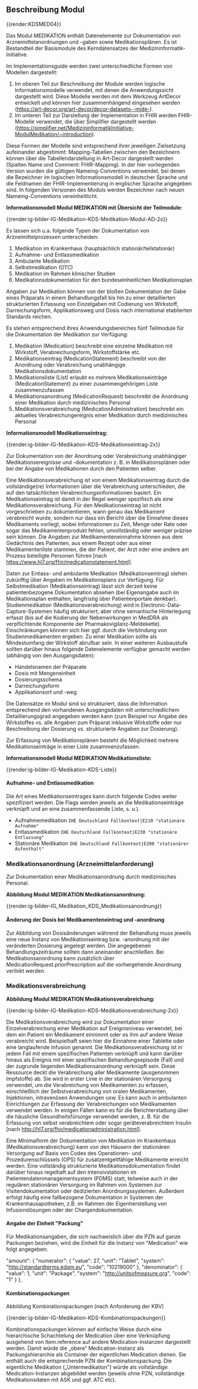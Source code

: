 ## Beschreibung Modul

{{render:KDSMED04}}

Das Modul MEDIKATION enthält Datenelemente zur Dokumentation von Arzneimittelanordnungen und -gaben sowie Medikationsplänen. Es ist Bestandteil der Basismodule des Kerndatensatzes der Medizininformatik-Initiative.

Im Implementationsguide werden zwei unterschiedliche Formen von Modellen dargestellt:

 1. Im oberen Teil zur Beschreibung der Module werden logische Informationsmodelle verwendet, mit denen die Anwendungssicht dargestellt wird. Diese Modelle werden mit dem Werkzeug ArtDecor entwickelt und können hier zusammenhängend eingesehen werden (https://art-decor.org/art-decor/decor-datasets--mide-).
 2. Im unteren Teil zur Darstellung der Implementation in FHIR werden FHIR-Modelle verwendet, die über Simplifier dargestellt werden (https://simplifier.net/MedizininformatikInitiative-ModulMedikation/~introduction).

Diese Formen der Modelle sind entsprechend ihrer jeweiligen Zielsetzung aufeinander abgestimmt: Mapping-Tabellen zwischen den Bezeichnern können über die Tabellendarstellung in Art-Decor dargestellt werden (Spalten Name und Comment: FHIR-Mapping). In der hier vorliegenden Version wurden die gültigen Nameing-Conventions verwendet, bei denen die Bezeichner im logischen Informationsmodell in deutscher Sprache und die Feldnamen der FHIR-Implementierung in englischer Sprache angegeben sind. In folgenden Versionen des Moduls werden Bezeichner nach neuen Nameing-Conventions vereinheitlicht.

**Informationsmodell Modul MEDIKATION mit Übersicht der Teilmodule:** 

{{render:ig-bilder-IG-Medikation-KDS-Medikation-Modul-AD-2x}}

Es lassen sich u.a. folgende Typen der Dokumentation von Arzneimittelprozessen unterscheiden:

1. Medikation im Krankenhaus (hauptsächlich stationär/teilstationär)
2. Aufnahme- und Entlassmedikation
3. Ambulante Medikation
4. Selbstmedikation (OTC)
5. Medikation im Rahmen klinischer Studien
6. Medikationsdokumentation für den bundeseinheitlichen Medikationsplan

Angaben zur Medikation können von der bloßen Dokumentation der Gabe eines Präparats in einem Behandlungsfall bis hin zu einer detaillierten strukturierten Erfassung von Einzelgaben mit Codierung von Wirkstoff, Darreichungsform, Applikationsweg und Dosis nach international etablierten Standards reichen.

Es stehen entsprechend ihres Anwendungsbereiches fünf Teilmodule für die Dokumentation der Medikation zur Verfügung: 

1. Medikation (Medication) beschreibt eine einzelne Medikation mit Wirkstoff, Verabreichungsform, Wirkstoffstärke etc. 
1. Medikationseintrag (MedicationStatement) beschreibt von der Anordnung oder Verabreichung unabhängige Medikationsdokumentation 
4. Medikationsliste (List) erlaubt es mehrere Medikationseinträge (MedicationStatement) zu einer zusammengehörigen Liste zusammenzufassen 
2. Medikationsanordnung (MedicationRequest) beschreibt die Anordnung einer Medikation durch medizinisches Personal 
3. Medikationsverabreichung (MedicationAdministration) beschreibt ein aktuelles Verabreichungereignis einer Medikation durch medizinisches Personal 



**Informationsmodell Medikationseintrag:** 

{{render:ig-bilder-IG-Medikation-KDS-Medikationseintrag-2x}}

Zur Dokumentation von der Anordnung oder Verabreichung unabhängiger Medikationsereignisse und -dokumentation z. B. in Medikationsplänen oder bei der Angabe von Medikationen durch den Patienten selber. 

Eine Medikationsverabreichung ist von einem Medikationseintrag durch die vollständige(re) Informationen über die Verabreichung unterschieden, die auf den tatsächlichen Verabreichungsinformationen basiert. Ein Medikationseintrag ist damit in der Regel weniger spezifisch als eine Medikationsverabreichung. Für den Medikationseintrag ist nicht vorgeschrieben zu dokumentieren, wann genau das Medikament verabreicht wurde, sondern nur dass ein Bericht über die Einnahme dieses Medikaments vorliegt, wobei Informationen zu Zeit, Menge oder Rate oder sogar das Medikamentenprodukt fehlen, unvollständig oder weniger präzise sein können. Die Angaben zur Medikamenteneinnahme können aus dem Gedächtnis des Patienten, aus einem Rezept oder aus einer Medikamentenliste stammen, die der Patient, der Arzt oder eine andere am Prozess beteiligte Personen führen [nach https://www.hl7.org/fhir/medicationstatement.html]. 

Daten zur Entlass- und ambulante Medikation (Medikationseintrag) stehen zukünftig über Angaben im Medikationsplans zur Verfügung. Für Selbstmedikation (Medikationseintrag) lässt sich derzeit keine patientenbezogene Dokumentation absehen (bei Eigenangabe auch im Medikationsplan enthalten, langfristig über Patientenportale denkbar). Studienmedikation (Medikationsverabreichung) wird in Electronic-Data-Capture-Systemen häufig strukturiert, aber ohne semantische Hinterlegung erfasst (bis auf die Kodierung der Nebenwirkungen in MedDRA als verpflichtende Komponente der Pharmakovigilanz-Meldekette). Einschränkungen können sich hier ggf. durch die Verblindung von Studienmedikamenten ergeben.
Zu einer Medikation sollte als Mindestumfang der Wirkstoff abrufbar sein.
In einer weiteren Ausbaustufe sollten darüber hinaus folgende Datenelemente verfügbar gemacht werden (abhängig von den Ausgangsdaten):

* Handelsnamen der Präparate
* Dosis mit Mengeneinheit
* Dosierungsschema
* Darreichungsform
* Applikationsort und -weg

Die Datensätze im Modul sind so strukturiert, dass die Information entsprechend den vorhandenen Ausgangsdaten mit unterschiedlichem Detaillierungsgrad angegeben werden kann (zum Beispiel nur Angabe des Wirkstoffes vs. alle Angaben zum Präparat inklusive Wirkstoffe oder nur Beschreibung der Dosierung vs. strukturierte Angaben zur Dosierung).

Zur Erfassung von Medikationsplänen besteht die Möglichkeit mehrere Medikationseinträge in einer Liste zusammenzufassen. 

**Informationsmodell Modul MEDIKATION Medikationsliste:** 

{{render:ig-bilder-IG-Medikation-KDS-Liste}}

#### Aufnahme- und Entlassmedikation

Die Art eines Medikationseintrages kann durch folgende Codes weiter spezifiziert werden. Die Flags werden jeweils an die Medikationseinträge verknüpft und an eine zusammenfassende Liste, s. u.). 

* Aufnahmemedikation    `IHE Deutschland Fallkontext|E210 "stationäre Aufnahme"`
* Entlassmedikation     `IHE Deutschland Fallkontext|E230 "stationäre Entlassung"`
* Stationäre Medikation `IHE Deutschland Fallkontext|E200 "stationärer Aufenthalt"`


### Medikationsanordnung (Arzneimittelanforderung)
Zur Dokumentation einer Medikationsanordnung durch medizinisches Personal.

**Abbildung Modul MEDIKATION Medikationsanordnung:** 

{{render:ig-bilder-IG_Medikation_KDS_Medikationsanordnung}}

#### Änderung der Dosis bei Medikamenteneintrag und -anordnung

Zur Abbildung von Dosisänderungen während der Behandlung muss jeweils eine neue Instanz von Medikationseintrag bzw. -anordnung mit der veränderten Dosierung angelegt werden. Die angegebenen Behandlungszeiträume sollten dann aneinander anschließen. Bei Medikationsanordnung kann zusätzlich über MedicationRequest.priorPrescription auf die vorhergehende Anordnung verlinkt werden.

### Medikationsverabreichung

**Abbildung Modul MEDIKATION Medikationsverabreichung:**

{{render:ig-bilder-IG-Medikation-KDS-Medikationsverabreichung-2x}}

Die Medikationsverabreichung wird zur Dokumentation einer Einzelverabreichung einer Medikation auf Ereignisniveau verwendet, bei dem ein Patient ein Medikament einnimmt oder es ihm auf andere Weise verabreicht wird. Beispielhaft seien hier die Einnahme einer Tablette oder eine langlaufende Infusion genannt. Die Medikationsverabreichung ist in jedem Fall mit einem spezifischen Patienten verknüpft und kann darüber hinaus als Ereignis mit einer spezifischen Behandlungsepisode (Fall) und der zugrunde liegenden Medikationsanordnung verknüpft sein.
Diese Ressource deckt die Verabreichung aller Medikamente (ausgenommen Impfstoffe) ab. Sie wird in erster Linie in der stationären Versorgung verwendet, um die Verabreichung von Medikamenten zu erfassen, einschließlich der Selbstverabreichung von oralen Medikamenten, Injektionen, intravenösen Anwendungen usw. Es kann auch in ambulanten Einrichtungen zur Erfassung der Verabreichungen von Medikamenten verwendet werden. In einigen Fällen kann es für die Berichterstattung über die häusliche Gesundheitsfürsorge verwendet werden, z. B. für die Erfassung von selbst verabreichtem oder sogar geräteverabreichtem Insulin [nach http://hl7.org/fhir/medicationadministration.html].

Eine Minimalform der Dokumentation von Medikation im Krankenhaus (Medikationsverabreichung) kann von den Häusern der stationären Versorgung auf Basis von Codes des Operationen- und Prozedurenschlüssels (OPS) für zusatzentgeltfähige Medikamente erreicht werden. Eine vollständig strukturierte Medikationsdokumentation findet darüber hinaus regelhaft auf den Intensivstationen im Patientendatenmanagementsystem (PDMS) statt, teilweise auch in der regulären stationären Versorgung im Rahmen von Systemen zur Visitendokumentation oder dedizierten Anordnungssystemen. Außerdem erfolgt häufig eine fallbezogene Dokumentation in Systemen der Krankenhausapotheken, z.B. im Rahmen der Eigenherstellung von Infusionslösungen oder der Chargendokumentation.

#### Angabe der Einheit "Packung"

Für Medikationsangaben, die sich nachweislich über die PZN auf ganze Packungen beziehen, wird die Einheit für die Instanz von "Medication" wie folgt angegeben:

"amount": {
        "numerator": {
            "value": 27,
            "unit": "Tablet",
            "system": "http://standardterms.edqm.eu",
            "code": "10219000"
        },
        "denominator": {
            "value": 1,
            "unit": "Package",
            "system": "http://unitsofmeasure.org",
            "code": "1"
        }
    },

#### Kombinationspackungen

Abbildung Kombinationspackungen (nach Anforderung der KBV)

{{render:ig-bilder-IG-Medikation-KDS-Kombinationspackungen}}

Kombinationspackungen können auf einfache Weise durch eine hierarchische Schachtelung der Medication über eine Verknüpfung ausgehend von Item.reference auf andere Medication-Instanzen dargestellt werden. Damit würde die „obere“ Medication-Instanz als Packungshierarchie als Container der eigentlichen Medication dienen. Sie enthält auch die entsprechende PZN der Kombinationspackung. Die eigentliche Medikation („Untermedikation") würde als vollständige Medication-Instanzen abgebildet werden (jeweils ohne PZN, vollständige Medikationsdaten mit ASK und ggf. ATC etc).
